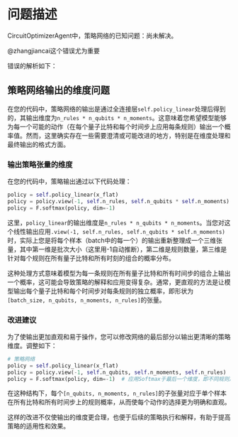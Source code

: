 # 问题描述

CircuitOptimizerAgent中，策略网络的已知问题：尚未解决。

@zhangjiancai这个错误尤为重要

错误的解析如下：

## 策略网络输出的维度问题

在您的代码中，策略网络的输出是通过全连接层`self.policy_linear`处理后得到的，其输出维度为`n_rules * n_qubits * n_moments`。这意味着您希望模型能够为每一个可能的动作（在每个量子比特和每个时间步上应用每条规则）输出一个概率值。然而，这里确实存在一些需要澄清或可能改进的地方，特别是在维度处理和最终输出的格式方面。

### 输出策略张量的维度

在您的代码中，策略输出通过以下代码处理：

```python
policy = self.policy_linear(x_flat)
policy = policy.view(-1, self.n_rules, self.n_qubits * self.n_moments)
policy = F.softmax(policy, dim=-1)
```

这里，`policy_linear`的输出维度是`n_rules * n_qubits * n_moments`。当您对这个线性输出应用`.view(-1, self.n_rules, self.n_qubits * self.n_moments)`时，实际上您是将每个样本（batch中的每一个）的输出重新整理成一个三维张量，其中第一维是批次大小（这里用-1自动推断），第二维是规则数量，第三维是针对每个规则在所有量子比特和所有时刻的组合的概率分布。

这种处理方式意味着模型为每一条规则在所有量子比特和所有时间步的组合上输出一个概率，这可能会导致策略的解释和应用变得复杂。通常，更直观的方法是让模型输出每个量子比特和每个时间步对每条规则的独立概率，即形状为`[batch_size, n_qubits, n_moments, n_rules]`的张量。

### 改进建议

为了使输出更加直观和易于操作，您可以修改网络的最后部分以输出更清晰的策略维度。调整如下：

```python
# 策略网络
policy = self.policy_linear(x_flat)
policy = policy.view(-1, self.n_qubits, self.n_moments, self.n_rules)  # 调整维度
policy = F.softmax(policy, dim=-1)  # 应用Softmax于最后一个维度，即不同规则之间
```

在这种结构下，每个`[n_qubits, n_moments, n_rules]`的子张量对应于单个样本在所有比特和所有时间步上的规则概率，从而使每个动作的选择更为明确和直观。

这样的改进不仅使输出的维度更合理，也便于后续的策略执行和解释，有助于提高策略的适用性和效果。
